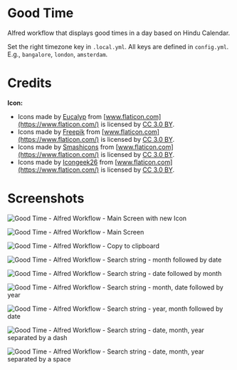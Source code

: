 # Good Time

Alfred workflow that displays good times in a day based on Hindu Calendar.

Set the right timezone key in `.local.yml`. All keys are defined in `config.yml`. E.g., `bangalore`, `london`, `amsterdam`.

# Credits

**Icon:**
- Icons made by [Eucalyp](https://www.flaticon.com/authors/eucalyp) from [www.flaticon.com](https://www.flaticon.com/) is licensed by [CC 3.0 BY](http://creativecommons.org/licenses/by/3.0/).
- Icons made by [Freepik](https://www.freepik.com/) from [www.flaticon.com](https://www.flaticon.com/) is licensed by [CC 3.0 BY](http://creativecommons.org/licenses/by/3.0/).
- Icons made by [Smashicons](https://www.flaticon.com/authors/smashicons) from [www.flaticon.com](https://www.flaticon.com/) is licensed by [CC 3.0 BY](http://creativecommons.org/licenses/by/3.0/).
- Icons made by [Icongeek26](https://www.flaticon.com/authors/icongeek26) from [www.flaticon.com](https://www.flaticon.com/) is licensed by [CC 3.0 BY](http://creativecommons.org/licenses/by/3.0/).


# Screenshots

![Good Time - Alfred Workflow - Main Screen with new Icon](screenshots/Screenshot_9.png?raw=true "Good Time - Alfred Workflow - Main Screen with new Icon")

![Good Time - Alfred Workflow - Main Screen](screenshots/Screenshot_1.png?raw=true "Good Time - Alfred Workflow - Main Screen")

![Good Time - Alfred Workflow - Copy to clipboard](screenshots/Screenshot_8.png?raw=true "Good Time - Alfred Workflow - Copy to clipboard")

![Good Time - Alfred Workflow - Search string - month followed by date](screenshots/Screenshot_2.png?raw=true "Good Time - Alfred Workflow - Search string - month followed by date")

![Good Time - Alfred Workflow - Search string - date followed by month](screenshots/Screenshot_3.png?raw=true "Good Time - Alfred Workflow - Search string - date followed by month")

![Good Time - Alfred Workflow - Search string - month, date followed by year](screenshots/Screenshot_4.png?raw=true "Good Time - Alfred Workflow - Search string - month, date followed by year")

![Good Time - Alfred Workflow - Search string - year, month followed by date](screenshots/Screenshot_5.png?raw=true "Good Time - Alfred Workflow - Search string - year, month followed by date")

![Good Time - Alfred Workflow - Search string - date, month, year separated by a dash](screenshots/Screenshot_6.png?raw=true "Good Time - Alfred Workflow - Search string - date, month, year separated by a dash")

![Good Time - Alfred Workflow - Search string - date, month, year separated by a space](screenshots/Screenshot_7.png?raw=true "Good Time - Alfred Workflow - Search string - date, month, year separated by a space")
